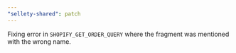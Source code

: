 ```yaml
---
"sellety-shared": patch
---
```


Fixing error in `SHOPIFY_GET_ORDER_QUERY` where the fragment was mentioned with the wrong name.
